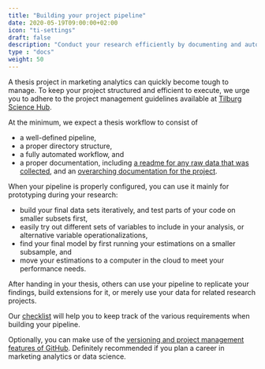 ```yaml
---
title: "Building your project pipeline"
date: 2020-05-19T09:00:00+02:00
icon: "ti-settings"
draft: false
description: "Conduct your research efficiently by documenting and automating your workflows"
type : "docs"
weight: 50
---
```


A thesis project in marketing analytics can quickly become tough to manage.
To keep your project structured and efficient to execute, we urge you to adhere to the project management guidelines
available at [Tilburg Science Hub](https://tilburgsciencehub.com/learn/project-setup).

At the minimum, we expect a thesis workflow to consist of
- a well-defined pipeline,
- a proper directory structure,
- a fully automated workflow, and
- a proper documentation, including [a readme for any raw data that was collected](https://tilburgsciencehub.com/document/new-data), and an [overarching documentation for the project](https://tilburgsciencehub.com/write/readme).

When your pipeline is properly configured, you can use it mainly for prototyping during your research:

- build your final data sets iteratively, and test parts of your code on smaller subsets first,
- easily try out different sets of variables to include in your analysis, or alternative variable operationalizations,
- find your final model by first running your estimations on a smaller subsample, and
- move your estimations to a computer in the cloud to meet your performance needs.

After handing in your thesis, others can use your pipeline to replicate your findings, build extensions for it, or merely use your data for related research projects.

Our [checklist](https://tilburgsciencehub.com/audit/workflow-checklist) will help you to keep track of the various requirements when building your pipeline.

Optionally, you can make use of the [versioning and project management features of GitHub](https://tilburgsciencehub.com/audit/workflow-checklist). Definitely recommended if you plan a career in marketing analytics or data science.
